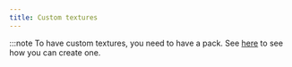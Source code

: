 ```yaml
---
title: Custom textures
---
```


:::note
To have custom textures, you need to have a pack. See [here](pack.md#create-a-pack) to see how you can create one.